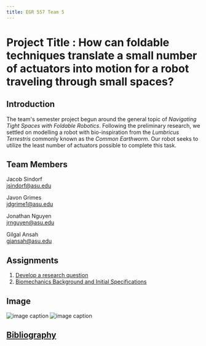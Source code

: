 ```yaml
---
title: EGR 557 Team 5
---
```


# Project Title : How can foldable techniques translate a small number of actuators into motion for a robot traveling through small spaces?

## Introduction
The team's semester project begun around the general topic of _Navigating Tight Spaces with Foldable Robotics_.
Following the preliminary research, we settled on modelling a robot with bio-inspiration from the _Lumbricus Terrestris_ commonly known as the _Common Earthworm_.
Our robot seeks to utilize the least number of actuators possible to complete this task.

## Team Members

Jacob Sindorf\
jsindorf@asu.edu

Javon Grimes\
jdgrime1@asu.edu

Jonathan Nguyen\
jrnguyen@asu.edu

Gilgal Ansah\
gjansah@asu.edu

## Assignments

1. [Develop a research question](/Assignment_1)
1. [Biomechanics Background and Initial Specifications](/Assignment_2)
## Image
![image caption](https://idealab.asu.edu/assets/images/research/jumper1.png "Jumper") ![image caption](https://idealab.asu.edu/assets/images/research/jumper1.png "Jumper")

## [Bibliography](/bibliography)
